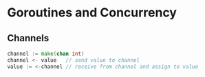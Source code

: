 # Goroutines and Concurrency

## Channels
```go
channel := make(chan int)
channel <- value   // send value to channel
value := <-channel // receive from channel and assign to value
```
